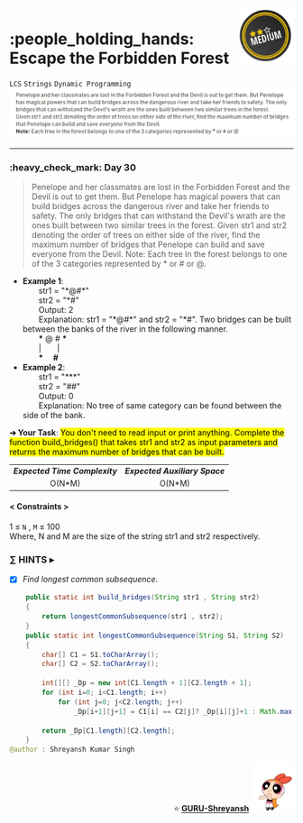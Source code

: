 <img align='right' src="https://github.com/guru-shreyansh/GeeksforGeeks-30-Days-of-Code/blob/main/!DOC!/Medium%233.png" width="100">
<h1>:people_holding_hands: Escape the Forbidden Forest</h1>

`LCS`
`Strings`
`Dynamic Programming`
<img align='centre' src="https://github.com/guru-shreyansh/GeeksforGeeks-30-Days-of-Code/blob/main/Day%3C30%3E/D30.png">
________________________________________________________________________________________________________________________________________________________
<h3>:heavy_check_mark: Day 30</h3>
<blockquote>Penelope and her classmates are lost in the Forbidden Forest and the Devil is out to get them. But Penelope has magical powers that can build bridges across the dangerous river and take her friends to safety. The only bridges that can withstand the Devil's wrath are the ones built between two similar trees in the forest. 
Given str1 and str2 denoting the order of trees on either side of the river, find the maximum number of bridges that Penelope can build and save everyone from the Devil. 
Note: Each tree in the forest belongs to one of the 3 categories represented by * or # or @.</blockquote>

* **Example 1**:<br>
&emsp;&emsp;str1 = "\*@#\*"<br>
&emsp;&emsp;str2 = "\*#"<br>
&emsp;&emsp;Output: 2<br>
&emsp;&emsp;Explanation: str1 = "\*@#\*" and str2 = "\*#". Two bridges can be built between the banks of the river in the following manner.<br>
&emsp;&emsp;**\*** @ # **\***<br>
&emsp;&emsp;|&emsp;&emsp;|<br>
&emsp;&emsp;**\***&emsp; **#**<br>
* **Example 2**:<br>
&emsp;&emsp;str1 = "\*\*\*"<br>
&emsp;&emsp;str2 = "##"<br>
&emsp;&emsp;Output: 0<br>
&emsp;&emsp;Explanation: No tree of same category can be found between the side of the bank.<br>

**➔ Your Task**:
<mark>You don't need to read input or print anything. Complete the function build_bridges() that takes str1 and str2 as input parameters and returns the maximum number of bridges that can be built.</mark>

<table align="center">
      <tr><td><em><b>Expected Time Complexity</td> <td><em><b>Expected Auxiliary Space</td></tr>
      <tr><td align="center">O(N*M)</td> <td align="center">O(N*M)</td></tr>
</table>

#### < Constraints >
1  ≤ ` N ` , ` M ` ≤  100<br>
Where, N and M are the size of the string str1 and str2 respectively.

###      ∑ HINTS ▸
- [x] _Find longest common subsequence._
```java
    public static int build_bridges(String str1 , String str2)
    {
        return longestCommonSubsequence(str1 , str2);
    }
    public static int longestCommonSubsequence(String S1, String S2)
    {
        char[] C1 = S1.toCharArray();
        char[] C2 = S2.toCharArray();
        
        int[][] _Dp = new int[C1.length + 1][C2.length + 1];
        for (int i=0; i<C1.length; i++)
            for (int j=0; j<C2.length; j++)
                _Dp[i+1][j+1] = C1[i] == C2[j]? _Dp[i][j]+1 : Math.max(_Dp[i][j+1], _Dp[i+1][j]);
                
        return _Dp[C1.length][C2.length];
    }
@author : Shreyansh Kumar Singh
```
<p align="right"> ⭐️ <a href="https://github.com/GURU-Shreyansh" target="_blank"> <b>GURU-Shreyansh</b></a>
      <img src="https://github.com/guru-shreyansh/GeeksforGeeks-30-Days-of-Code/blob/main/!DOC!/GIF--Happy-Powerpuff-Girls-Qakyyrk1IKwuK8YtQ6.gif" width="75"> </p>
<!--
#GURU ツ
-->
